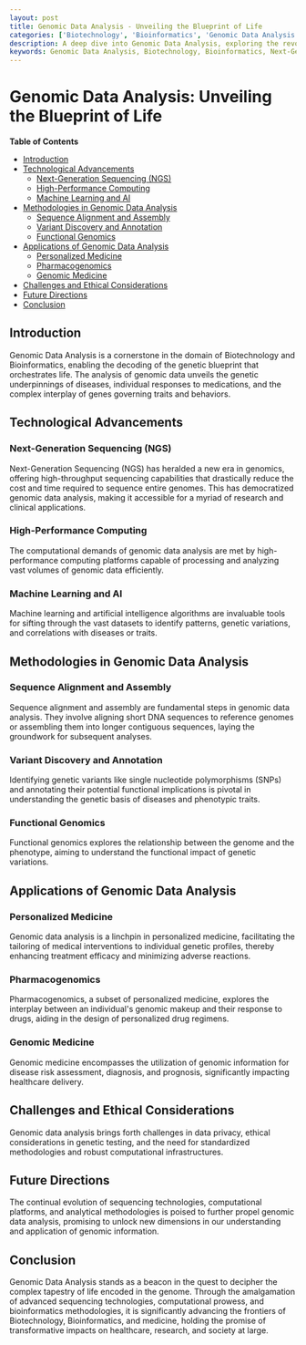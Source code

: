 ```yaml
---
layout: post
title: Genomic Data Analysis - Unveiling the Blueprint of Life
categories: ['Biotechnology', 'Bioinformatics', 'Genomic Data Analysis', 'Genomics', 'Technology']
description: A deep dive into Genomic Data Analysis, exploring the revolutionary technologies, methodologies, and applications in Biotechnology and Bioinformatics that are propelling our understanding of the genetic blueprint of life.
keywords: Genomic Data Analysis, Biotechnology, Bioinformatics, Next-Generation Sequencing, Big Data, Personalized Medicine
---
```


# Genomic Data Analysis: Unveiling the Blueprint of Life

**Table of Contents**

- [Introduction](#introduction)
- [Technological Advancements](#technological-advancements)
  - [Next-Generation Sequencing (NGS)](#next-generation-sequencing-ngs)
  - [High-Performance Computing](#high-performance-computing)
  - [Machine Learning and AI](#machine-learning-and-ai)
- [Methodologies in Genomic Data Analysis](#methodologies-in-genomic-data-analysis)
  - [Sequence Alignment and Assembly](#sequence-alignment-and-assembly)
  - [Variant Discovery and Annotation](#variant-discovery-and-annotation)
  - [Functional Genomics](#functional-genomics)
- [Applications of Genomic Data Analysis](#applications-of-genomic-data-analysis)
  - [Personalized Medicine](#personalized-medicine)
  - [Pharmacogenomics](#pharmacogenomics)
  - [Genomic Medicine](#genomic-medicine)
- [Challenges and Ethical Considerations](#challenges-and-ethical-considerations)
- [Future Directions](#future-directions)
- [Conclusion](#conclusion)

## Introduction

Genomic Data Analysis is a cornerstone in the domain of Biotechnology and Bioinformatics, enabling the decoding of the genetic blueprint that orchestrates life. The analysis of genomic data unveils the genetic underpinnings of diseases, individual responses to medications, and the complex interplay of genes governing traits and behaviors.

## Technological Advancements

### Next-Generation Sequencing (NGS)

Next-Generation Sequencing (NGS) has heralded a new era in genomics, offering high-throughput sequencing capabilities that drastically reduce the cost and time required to sequence entire genomes. This has democratized genomic data analysis, making it accessible for a myriad of research and clinical applications.

### High-Performance Computing

The computational demands of genomic data analysis are met by high-performance computing platforms capable of processing and analyzing vast volumes of genomic data efficiently.

### Machine Learning and AI

Machine learning and artificial intelligence algorithms are invaluable tools for sifting through the vast datasets to identify patterns, genetic variations, and correlations with diseases or traits.

## Methodologies in Genomic Data Analysis

### Sequence Alignment and Assembly

Sequence alignment and assembly are fundamental steps in genomic data analysis. They involve aligning short DNA sequences to reference genomes or assembling them into longer contiguous sequences, laying the groundwork for subsequent analyses.

### Variant Discovery and Annotation

Identifying genetic variants like single nucleotide polymorphisms (SNPs) and annotating their potential functional implications is pivotal in understanding the genetic basis of diseases and phenotypic traits.

### Functional Genomics

Functional genomics explores the relationship between the genome and the phenotype, aiming to understand the functional impact of genetic variations.

## Applications of Genomic Data Analysis

### Personalized Medicine

Genomic data analysis is a linchpin in personalized medicine, facilitating the tailoring of medical interventions to individual genetic profiles, thereby enhancing treatment efficacy and minimizing adverse reactions.

### Pharmacogenomics

Pharmacogenomics, a subset of personalized medicine, explores the interplay between an individual's genomic makeup and their response to drugs, aiding in the design of personalized drug regimens.

### Genomic Medicine

Genomic medicine encompasses the utilization of genomic information for disease risk assessment, diagnosis, and prognosis, significantly impacting healthcare delivery.

## Challenges and Ethical Considerations

Genomic data analysis brings forth challenges in data privacy, ethical considerations in genetic testing, and the need for standardized methodologies and robust computational infrastructures.

## Future Directions

The continual evolution of sequencing technologies, computational platforms, and analytical methodologies is poised to further propel genomic data analysis, promising to unlock new dimensions in our understanding and application of genomic information.

## Conclusion

Genomic Data Analysis stands as a beacon in the quest to decipher the complex tapestry of life encoded in the genome. Through the amalgamation of advanced sequencing technologies, computational prowess, and bioinformatics methodologies, it is significantly advancing the frontiers of Biotechnology, Bioinformatics, and medicine, holding the promise of transformative impacts on healthcare, research, and society at large.
